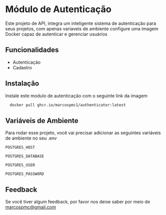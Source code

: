 
# Módulo de Autenticação

Este projeto de API, integra um inteligente sistema de autenticação para seus projetos, com apenas variaveis de ambiente configure uma imagem Docker capaz de autenticar e gerenciar usuários


## Funcionalidades

- Autenticação
- Cadastro


## Instalação

Instale este modulo de autenticação com o seguinte link da imagem

```bash
  docker pull ghcr.io/marcospmc1/authenticator:latest
```
    
## Variáveis de Ambiente

Para rodar esse projeto, você vai precisar adicionar as seguintes variáveis de ambiente no seu .env

`POSTGRES_HOST`

`POSTGRES_DATABASE`

`POSTGRES_USER`

`POSTGRES_PASSWORD`


## Feedback

Se você tiver algum feedback, por favor nos deixe saber por meio de marcospmc@gmail.com

